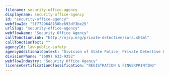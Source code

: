 ```yaml
---
filename: security-office-agency
displayname: security-office-agency
id: "security-office-agency"
webflowId: "5f7729648150be693df3be29"
urlSlug: "security-office-agency"
webflowName: "Security Office Agency"
callToActionLink: "http://njsp.org/private-detective/sora.shtml"
callToActionText: ""
agencyId: law-public-safety
agencyAdditionalContext: "Division of State Police, Private Detective Unit"
divisionPhone: "(609) 633-9352"
webflowIndustry: "Security Office Agency"
licenseCertificationClassification: "REGISTRATION & FINGERPRINTING"
---
```

